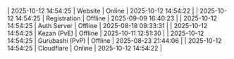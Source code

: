 | 2025-10-12 14:54:25 | Website | Online | 2025-10-12 14:54:22 |
| 2025-10-12 14:54:25 | Registration | Offline | 2025-09-09 16:40:23 |
| 2025-10-12 14:54:25 | Auth Server | Offline | 2025-08-18 09:33:31 |
| 2025-10-12 14:54:25 | Kezan (PvE) | Offline | 2025-10-11 12:51:30 |
| 2025-10-12 14:54:25 | Gurubashi (PvP) | Offline | 2025-08-23 21:44:06 |
| 2025-10-12 14:54:25 | Cloudflare | Online | 2025-10-12 14:54:22 |
